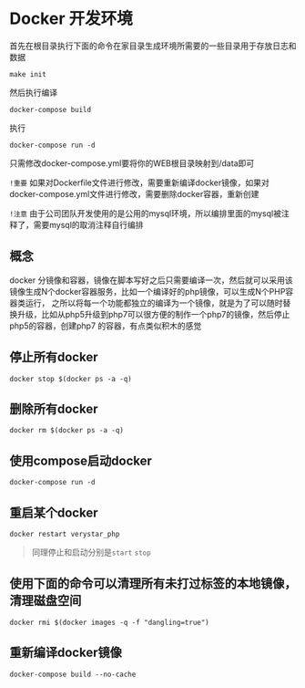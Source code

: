 # Docker 开发环境

首先在根目录执行下面的命令在家目录生成环境所需要的一些目录用于存放日志和数据

```
make init
```

然后执行编译
```
docker-compose build
```

执行

```
docker-compose run -d
```

只需修改docker-compose.yml要将你的WEB根目录映射到/data即可

`!重要` 如果对Dockerfile文件进行修改，需要重新编译docker镜像，如果对docker-compose.yml文件进行修改，需要删除docker容器，重新创建

`!注意` 由于公司团队开发使用的是公用的mysql环境，所以编排里面的mysql被注释了，需要mysql的取消注释自行编排


## 概念

docker 分镜像和容器，镜像在脚本写好之后只需要编译一次，然后就可以采用该镜像生成N个docker容器服务，比如一个编译好的php镜像，可以生成N个PHP容器类运行，
之所以将每一个功能都独立的编译为一个镜像，就是为了可以随时替换升级，比如从php5升级到php7可以很方便的制作一个php7的镜像，然后停止php5的容器，创建php7
的容器，有点类似积木的感觉

## 停止所有docker
```
docker stop $(docker ps -a -q) 
```

## 删除所有docker
```
docker rm $(docker ps -a -q) 
```

## 使用compose启动docker
```
docker-compose run -d
```

## 重启某个docker

```
docker restart verystar_php
```

> 同理停止和启动分别是`start` `stop`

## 使用下面的命令可以清理所有未打过标签的本地镜像，清理磁盘空间
```
docker rmi $(docker images -q -f "dangling=true")
```

## 重新编译docker镜像
```
docker-compose build --no-cache
```

